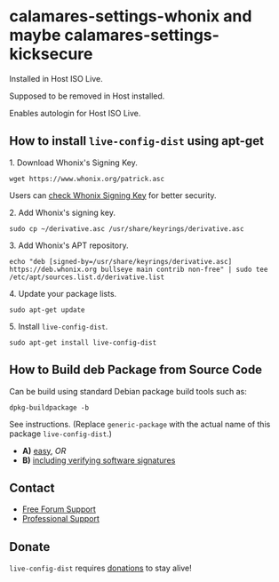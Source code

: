 # calamares-settings-whonix and maybe calamares-settings-kicksecure #

Installed in Host ISO Live.

Supposed to be removed in Host installed.

Enables autologin for Host ISO Live.
## How to install `live-config-dist` using apt-get ##

1\. Download Whonix's Signing Key.

```
wget https://www.whonix.org/patrick.asc
```

Users can [check Whonix Signing Key](https://www.whonix.org/wiki/Whonix_Signing_Key) for better security.

2\. Add Whonix's signing key.

```
sudo cp ~/derivative.asc /usr/share/keyrings/derivative.asc
```

3\. Add Whonix's APT repository.

```
echo "deb [signed-by=/usr/share/keyrings/derivative.asc] https://deb.whonix.org bullseye main contrib non-free" | sudo tee /etc/apt/sources.list.d/derivative.list
```

4\. Update your package lists.

```
sudo apt-get update
```

5\. Install `live-config-dist`.

```
sudo apt-get install live-config-dist
```

## How to Build deb Package from Source Code ##

Can be build using standard Debian package build tools such as:

```
dpkg-buildpackage -b
```

See instructions. (Replace `generic-package` with the actual name of this package `live-config-dist`.)

* **A)** [easy](https://www.whonix.org/wiki/Dev/Build_Documentation/generic-package/easy), _OR_
* **B)** [including verifying software signatures](https://www.whonix.org/wiki/Dev/Build_Documentation/generic-package)

## Contact ##

* [Free Forum Support](https://forums.whonix.org)
* [Professional Support](https://www.whonix.org/wiki/Professional_Support)

## Donate ##

`live-config-dist` requires [donations](https://www.whonix.org/wiki/Donate) to stay alive!
